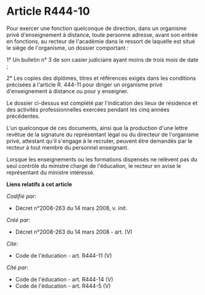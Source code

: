 # Article R444-10

Pour exercer une fonction quelconque de direction, dans un organisme privé d'enseignement à distance, toute personne adresse,
avant son entrée en fonctions, au recteur de l'académie dans le ressort de laquelle est situé le siège de l'organisme, un
dossier comportant : 

1° Un bulletin n° 3 de son casier judiciaire ayant moins de trois mois de date ; 

2° Les copies des diplômes, titres et références exigés dans les conditions précisées à l'article R. 444-11 pour diriger un
organisme privé d'enseignement à distance ou pour y enseigner. 

Le dossier ci-dessus est complété par l'indication des lieux de résidence et des activités professionnelles exercées pendant
les cinq années précédentes. 

L'un quelconque de ces documents, ainsi que la production d'une lettre revêtue de la signature du représentant légal ou du
directeur de l'organisme privé, attestant qu'il s'engage à le recruter, peuvent être demandés par le recteur à tout membre du
personnel enseignant. 

Lorsque les enseignements ou les formations dispensés ne relèvent pas du seul contrôle du ministre chargé de l'éducation, le
recteur en avise le représentant du ministre intéressé.

**Liens relatifs à cet article**

_Codifié par_:

  - Décret n°2008-263 du 14 mars 2008, v. init.

_Créé par_:

  - Décret n°2008-263 du 14 mars 2008 - art. (V)

_Cite_:

  - Code de l'éducation - art. R444-11 (V)

_Cité par_:

  - Code de l'éducation - art. R444-14 (V)
  - Code de l'éducation - art. R444-5 (V)
